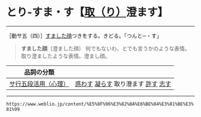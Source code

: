 # とり‐すま・す【[取（り）](%E3%81%A8%E3%82%8B%EF%BC%88%E5%8F%96%E3%82%8B%EF%BC%8F%E5%9F%B7%E3%82%8B%EF%BC%8F%E6%8E%A1%E3%82%8B%EF%BC%8F%E6%8D%95%E3%82%8B%EF%BC%8F%E6%92%AE%E3%82%8B%EF%BC%89.md)澄ます】
----------------

［動サ五（四）］[すました顔](https://www.weblio.jp/content/%E3%81%99%E3%81%BE%E3%81%97%E3%81%9F%E9%A1%94 "すました顔の意味")つきをする。きどる。「つんと─・す」

> **すました顔**（澄ました顔）
何でもないわ、とでも言うかのような表情。取り澄ましたような表情。澄まし顔。

| 品詞の分類    |     |
| --- | --- |
| [サ行五段活用（心理）](https://www.weblio.jp/parts-of-speech/%E3%82%B5%E8%A1%8C%E4%BA%94%E6%AE%B5%E6%B4%BB%E7%94%A8%28%E5%BF%83%E7%90%86%29_1 "サ行五段活用（心理）")    |   [惑わす](https://www.weblio.jp/content/%E6%83%91%E3%82%8F%E3%81%99 "惑わす")  [凝らす](https://www.weblio.jp/content/%E5%87%9D%E3%82%89%E3%81%99 "凝らす")  取り澄ます  [許す](https://www.weblio.jp/content/%E8%A8%B1%E3%81%99 "許す")  [志す](https://www.weblio.jp/content/%E5%BF%97%E3%81%99 "志す")  |

---
`https://www.weblio.jp/content/%E5%8F%96%E3%82%8A%E6%BE%84%E3%81%BE%E3%81%99`